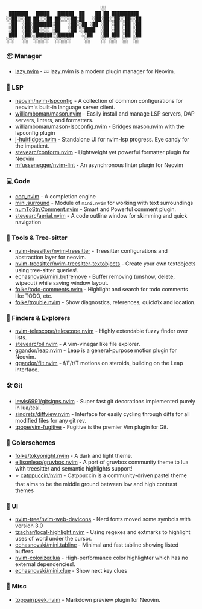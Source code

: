                                        ░░
     ███████   █████   ██████  ██    ██ ██ ██████████
    ░░██░░░██ ██░░░██ ██░░░░██░██   ░██░██░░██░░██░░██
     ░██  ░██░███████░██   ░██░░██ ░██ ░██ ░██ ░██ ░██
     ░██  ░██░██░░░░ ░██   ░██ ░░████  ░██ ░██ ░██ ░██
     ███  ░██░░██████░░██████   ░░██   ░██ ███ ░██ ░██
    ░░░   ░░  ░░░░░░  ░░░░░░     ░░    ░░ ░░░  ░░  ░░

### 📦 Manager

- [lazy.nvim](https://github.com/folke/lazy.nvim) - 💤 lazy.nvim is a modern
  plugin manager for Neovim.

### 💫 LSP

- [neovim/nvim-lspconfig](https://github.com/neovim/nvim-lspconfig) - A
  collection of common configurations for neovim's built-in language server
  client.
- [williamboman/mason.nvim](https://github.com/williamboman/mason.nvim) - Easily
  install and manage LSP servers, DAP servers, linters, and formatters.
- [williamboman/mason-lspconfig.nvim](https://github.com/williamboman/mason-lspconfig.nvim) -
  Bridges mason.nvim with the lspconfig plugin
- [j-hui/fidget.nvim](https://github.com/j-hui/fidget.nvim) - Standalone UI for
  nvim-lsp progress. Eye candy for the impatient.
- [stevearc/conform.nvim](https://github.com/stevearc/conform.nvim) -
  Lightweight yet powerful formatter plugin for Neovim
- [mfussenegger/nvim-lint](https://github.com/mfussenegger/nvim-lint) - An
  asynchronous linter plugin for Neovim

### 💻 Code

- [coq_nvim](https://github.com/ms-jpq/coq_nvim) - A completion engine
- [mini.surround](https://github.com/echasnovski/mini.surround) - Module of
  `mini.nvim` for working with text surroundings
- [numToStr/Comment.nvim](https://github.com/numToStr/Comment.nvim) - Smart and
  Powerful comment plugin.
- [stevearc/aerial.nvim](https://github.com/stevearc/aerial.nvim) -
  A code outline window for skimming and quick navigation

### 🧰 Tools & Tree-sitter

- [nvim-treesitter/nvim-treesitter](https://github.com/nvim-treesitter/nvim-treesitter) -
  Treesitter configurations and abstraction layer for neovim.
- [nvim-treesitter/nvim-treesitter-textobjects](https://github.com/nvim-treesitter/nvim-treesitter-textobjects) -
  Create your own textobjects using tree-sitter queries!.
- [echasnovski/mini.bufremove](https://github.com/echasnovski/mini.bufremove) -
  Buffer removing (unshow, delete, wipeout) while saving window layout.
- [folke/todo-comments.nvim](https://github.com/folke/todo-comments.nvim) -
  Highlight and search for todo comments like TODO, etc.
- [folke/trouble.nvim](https://github.com/folke/trouble.nvim) - Show
  diagnostics, references, quickfix and location.

### 🔎 Finders & Explorers

- [nvim-telescope/telescope.nvim](https://github.com/nvim-telescope/telescope.nvim) -
  Highly extendable fuzzy finder over lists.
- [stevearc/oil.nvim](https://github.com/stevearc/oil.nvim) -
  A vim-vinegar like file explorer.
- [ggandor/leap.nvim](https://github.com/ggandor/leap.nvim) - Leap is a
  general-purpose motion plugin for Neovim.
- [ggandor/flit.nvim](https://github.com/ggandor/flit.nvim) - f/F/t/T motions on
  steroids, building on the Leap interface.

### 🛠️ Git

- [lewis6991/gitsigns.nvim](https://github.com/lewis6991/gitsigns.nvim) - Super
  fast git decorations implemented purely in lua/teal.
- [sindrets/diffview.nvim](https://github.com/sindrets/diffview.nvim) -
  Interface for easily cycling through diffs for all modified files for any git
  rev.
- [tpope/vim-fugitive](https://github.com/tpope/vim-fugitive) - Fugitive is the
  premier Vim plugin for Git.

### 🌈 Colorschemes

- [folke/tokyonight.nvim](https://github.com/folke/tokyonight.nvim) - A dark and
  light theme.
- [ellisonleao/gruvbox.nvim](https://github.com/ellisonleao/gruvbox.nvim) -
  A port of gruvbox community theme to lua with treesitter and semantic
  highlights support!
- ⭐ [catppuccin/nvim](https://github.com/catppuccin/nvim) - Catppuccin is a
  community-driven pastel theme that aims to be the middle ground between low
  and high contrast themes

### 🎨 UI

- [nvim-tree/nvim-web-devicons](https://github.com/nvim-tree/nvim-web-devicons) -
  Nerd fonts moved some symbols with version 3.0
- [tzachar/local-highlight.nvim](https://github.com/tzachar/local-highlight.nvim) -
  Using regexes and extmarks to highlight uses of word under the cursor.
- [echasnovski/mini.tabline](https://github.com/echasnovski/mini.tabline) -
  Minimal and fast tabline showing listed buffers.
- [nvim-colorizer.lua](https://github.com/NvChad/nvim-colorizer.lua) -
  High-performance color highlighter which has no external dependencies!.
- [echasnovski/mini.clue](https://github.com/echasnovski/mini.clue) - Show next
  key clues

### 🚧 Misc

- [toppair/peek.nvim](https://github.com/toppair/peek.nvim) - Markdown preview
  plugin for Neovim.
